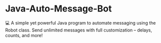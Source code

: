 # Java-Auto-Message-Bot
💻 A simple yet powerful Java program to automate messaging using the Robot class. Send unlimited messages with full customization – delays, counts, and more!

